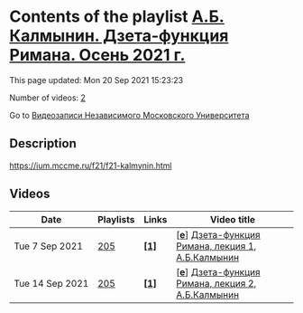 # Contents of the playlist [А.Б. Калмынин. Дзета-функция Римана. Осень 2021 г.](https://www.youtube.com/playlist?list=PLp9ABVh6_x4GWD0MjDo-1J2u6kKVZw4aO)

This page updated: Mon 20 Sep 2021 15:23:23

Number of videos: [2](#videos)

Go to [Видеозаписи Независимого Московского Университета](../README.md)

## Description

<https://ium.mccme.ru/f21/f21-kalmynin.html>

## Videos

|Date|Playlists|Links|Video title|
|---|---|---|---|
| Tue&nbsp;7&nbsp;Sep&nbsp;2021 | [205](../playlists/205 "А.Б. Калмынин. Дзета-функция Римана. Осень 2021 г.") | [**[1]**](https://ium.mccme.ru/f21/f21-kalmynin.html) | [[**e**](https://studio.youtube.com/video/2ewnvo42F68/edit "Edit")] [Дзета-функция Римана, лекция 1, А.Б.Калмынин](https://www.youtube.com/watch?v=2ewnvo42F68&list=PLp9ABVh6_x4GWD0MjDo-1J2u6kKVZw4aO "https://ium.mccme.ru/f21/f21-kalmynin.html") |
| Tue&nbsp;14&nbsp;Sep&nbsp;2021 | [205](../playlists/205 "А.Б. Калмынин. Дзета-функция Римана. Осень 2021 г.") | [**[1]**](https://ium.mccme.ru/f21/f21-kalmynin.html) | [[**e**](https://studio.youtube.com/video/JwKyvGBe9C8/edit "Edit")] [Дзета-функция Римана, лекция 2, А.Б.Калмынин](https://www.youtube.com/watch?v=JwKyvGBe9C8&list=PLp9ABVh6_x4GWD0MjDo-1J2u6kKVZw4aO "https://ium.mccme.ru/f21/f21-kalmynin.html") |
